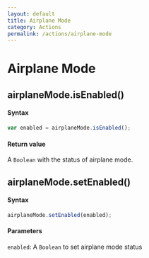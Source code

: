 ```yaml
---
layout: default
title: Airplane Mode
category: Actions
permalink: /actions/airplane-mode
---
```


# Airplane Mode
## airplaneMode.isEnabled()
#### Syntax
```js
var enabled = airplaneMode.isEnabled();
```

#### Return value
A `Boolean` with the status of airplane mode.

## airplaneMode.setEnabled()
#### Syntax
```js
airplaneMode.setEnabled(enabled);
```

#### Parameters
`enabled`: A `Boolean` to set airplane mode status

